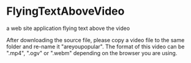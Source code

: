 # FlyingTextAboveVideo
a web site application flying text above the video

After downloading the source file, please copy a video file to the same folder and re-name it "areyoupopular". The format of this video can be ".mp4", ".ogv" or ".webm" depending on the browser you are using.
